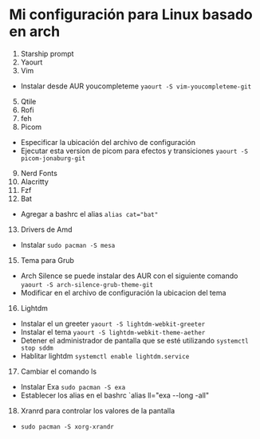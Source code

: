 # Mi configuración para Linux basado en arch

1. Starship prompt
2. Yaourt
3. Vim
  - Instalar desde AUR youcompleteme `yaourt -S vim-youcompleteme-git`
5. Qtile
6. Rofi
7. feh
8. Picom
  - Especificar la ubicación del archivo de configuración
  - Ejecutar esta version de picom para efectos y transiciones `yaourt -S picom-jonaburg-git`
9. Nerd Fonts
10. Alacritty
11. Fzf
12. Bat
  - Agregar a bashrc el alias `alias cat="bat"`
13. Drivers de Amd
  - Instalar `sudo pacman -S mesa`
15. Tema para Grub
  - Arch Silence se puede instalar des AUR con el siguiente comando `yaourt -S arch-silence-grub-theme-git`
  - Modificar en el archivo de configuración la ubicacion del tema
16. Lightdm
  - Instalar el un greeter `yaourt -S lightdm-webkit-greeter`
  - Instalar el tema `yaourt -S lightdm-webkit-theme-aether`
  - Detener el administrador de pantalla que se esté utilizando `systemctl stop sddm`
  - Hablitar lightdm `systemctl enable lightdm.service`
17. Cambiar el comando ls
  - Instalar Exa `sudo pacman -S exa`
  - Establecer los alias en el bashrc `alias ll="exa --long -all" 
18. Xranrd para controlar los valores de la pantalla
  - `sudo pacman -S xorg-xrandr`
